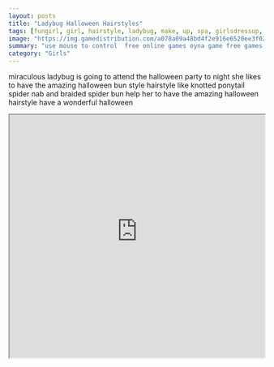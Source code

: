 ```yaml
---
layout: posts
title: "Ladybug Halloween Hairstyles"
tags: [fungirl, girl, hairstyle, ladybug, make, up, spa, girlsdressup, free, online, games, oyna, game, free, games, play, play, games]
image: "https://img.gamedistribution.com/a078a09a48bd4f2e916e6520ee3f02dd-512x384.jpeg"
summary: "use mouse to control  free online games oyna game free games play play games"
category: "Girls"
---
```


miraculous ladybug is going to attend the halloween party to night she likes to have the amazing halloween bun style hairstyle like knotted ponytail spider nab and braided spider bun help her to have the amazing halloween hairstyle have a wonderful halloween

<iframe width="100%" height="480px;" src="https://html5.gamedistribution.com/a078a09a48bd4f2e916e6520ee3f02dd/"></iframe>